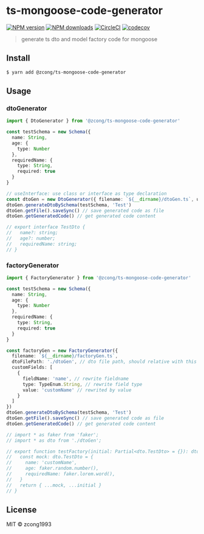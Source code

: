 # ts-mongoose-code-generator

[![NPM version](https://img.shields.io/npm/v/@zcong/ts-mongoose-code-generator.svg?style=flat)](https://npmjs.com/package/@zcong/ts-mongoose-code-generator) [![NPM downloads](https://img.shields.io/npm/dm/@zcong/ts-mongoose-code-generator.svg?style=flat)](https://npmjs.com/package/@zcong/ts-mongoose-code-generator) [![CircleCI](https://circleci.com/gh/zcong1993/ts-mongoose-code-generator/tree/master.svg?style=shield)](https://circleci.com/gh/zcong1993/ts-mongoose-code-generator/tree/master) [![codecov](https://codecov.io/gh/zcong1993/ts-mongoose-code-generator/branch/master/graph/badge.svg)](https://codecov.io/gh/zcong1993/ts-mongoose-code-generator)

> generate ts dto and model factory code for mongoose

## Install

```bash
$ yarn add @zcong/ts-mongoose-code-generator
```

## Usage

### dtoGenerator

```ts
import { DtoGenerator } from '@zcong/ts-mongoose-code-generator'

const testSchema = new Schema({
  name: String,
  age: {
    type: Number
  },
  requiredName: {
    type: String,
    required: true
  }
}

// useInterface: use class or interface as type declaration
const dtoGen = new DtoGenerator({ filename: `${__dirname}/dtoGen.ts`, useInterface: false })
dtoGen.generateDtoBySchema(testSchema, 'Test')
dtoGen.getFile().saveSync() // save generated code as file
dtoGen.getGeneratedCode() // get generated code content

// export interface TestDto {
//   name?: string;
//   age?: number;
//   requiredName: string;
// }
```

### factoryGenerator

```ts
import { FactoryGenerator } from '@zcong/ts-mongoose-code-generator'

const testSchema = new Schema({
  name: String,
  age: {
    type: Number
  },
  requiredName: {
    type: String,
    required: true
  }
}

const factoryGen = new FactoryGenerator({
  filename: `${__dirname}/factoryGen.ts`,
  dtoFilePath: './dtoGen', // dto file path, should relative with this file and without ts extension
  customFields: [
    {
      fieldName: 'name', // rewrite fieldname
      type: TypeEnum.String, // rewrite field type
      value: 'customName' // rewrited by value
    }
  ]
})
dtoGen.generateDtoBySchema(testSchema, 'Test')
dtoGen.getFile().saveSync() // save generated code as file
dtoGen.getGeneratedCode() // get generated code content

// import * as faker from 'faker';
// import * as dto from './dtoGen';

// export function testFactory(initial: Partial<dto.TestDto> = {}): dto.TestDto {
//   const mock: dto.TestDto = {
//     name: 'customName',
//     age: faker.random.number(),
//     requiredName: faker.lorem.word(),
//   }
//   return { ...mock, ...initial }
// }
```

## License

MIT &copy; zcong1993
